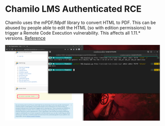 # Chamilo LMS Authenticated RCE

Chamilo uses the mPDF/Mpdf library to convert HTML to PDF. This can be abused by people able to edit the HTML (so with edition permissions) to trigger a Remote Code Execution vulnerability.
This affects all 1.11.* versions.
[Reference](https://support.chamilo.org/projects/chamilo-18/wiki/Security_issues#Issue-93-2022-03-01-High-impact-Low-risk-SSRF-and-Phar-Deserialization-vulnerability-that-lead-to-remote-code-execution)

![PoC](DeepinScreenshot_select-area_20220228154101.png?raw=true "Title")

